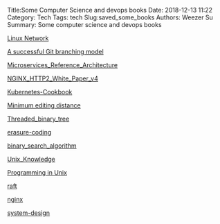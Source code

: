 Title:Some Computer Science and devops books 
Date: 2018-12-13 11:22
Category: Tech
Tags: tech
Slug:saved_some_books 
Authors: Weezer Su
Summary: Some computer science and devops books

[Linux Network](/pdfs/linuxnet.pdf)

[A successful Git branching model](http://nvie.com/posts/a-successful-git-branching-model/)

[Microservices_Reference_Architecture](/pdfs/Microservices_Reference_Architecture.pdf)

[NGINX_HTTP2_White_Paper_v4](/pdfs/NGINX_HTTP2_White_Paper_v4.pdf)

[Kubernetes-Cookbook](/pdfs/Kubernetes-Cookbook.pdf)

[Minimum editing distance](/pdfs/minimum_edit_disrance.pdf)

[Threaded_binary_tree](https://en.wikipedia.org/wiki/Threaded_binary_tree)

[erasure-coding](http://smahesh.com/blog/2012/07/01/dummies-guide-to-erasure-coding/)

[binary_search_algorithm](https://en.wikipedia.org/wiki/Binary_search_algorithm)

[Unix_Knowledge](https://www.bottomupcs.com/)

[Programming in Unix](/pdfs/Advanced.Programming.in.the.UNIX.Environment.3rd.Edition.0321637739.pdf)

[raft](https://raft.github.io/)

[nginx](https://www.nginx.com/resources/library)

[system-design](/pdfs/OReilly.Designing.Data-Intensive.Applications.2017.3.epub)
